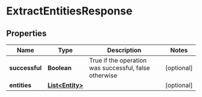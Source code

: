 
# ExtractEntitiesResponse

## Properties
Name | Type | Description | Notes
------------ | ------------- | ------------- | -------------
**successful** | **Boolean** | True if the operation was successful, false otherwise |  [optional]
**entities** | [**List&lt;Entity&gt;**](Entity.md) |  |  [optional]




